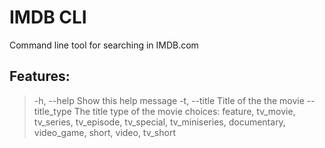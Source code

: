 # IMDB CLI

Command line tool for searching in IMDB.com

## Features:
> -h, --help          Show this help message
> -t, --title         Title of the the movie
> --title_type        The title type of the movie
  choices: feature, tv_movie, tv_series, tv_episode, tv_special, tv_miniseries, documentary, video_game, short, video, tv_short


